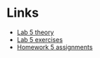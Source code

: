 # Links
- [Lab 5 theory](https://www.cs.ubbcluj.ro/~vancea/asc/en-lab5-teorie.php)
- [Lab 5 exercises](https://www.cs.ubbcluj.ro/~vancea/asc/en-lab5-exercitii.php)
- [Homework 5 assignments](https://docs.google.com/spreadsheets/d/1ZZSM3ryrFr7kVjBxgKK9B7h7Te4ULbrUR8DpL87RnBM/edit?usp=sharing)

